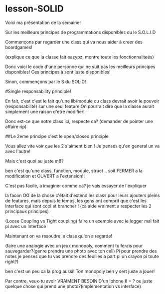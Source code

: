 # lesson-SOLID

Voici ma présentation de la semaine!

Sur les meilleurs principes de programmations disponibles ou le S.O.L.I.D

Commençons par regarder une class qui va nous aider à creer des boardgames!

(explique ce que la classe fait eazypz, montre toute les fonctionnaliteés)

Donc voici le code d'une personne qui ne suit pas les meilleurs principes disponibles! Ces principes à sont juste disponibles!

Sinon, commençons par le S du SOLID!

#Single responsability principle!

En fait, c'est c'est le fait qu'une lib/module ou class devrait avoir le pouvoir (responsabilité) sur une seul feature
On pourrait dire que la classe aurait simplement une raison d'etre modifier!

Donc est-ce que notre class ici, respecte ca?
(demander de pointer une affaire rip)


##Le 2eme principe c'est le open/closed principle 

Vous allez vite voir que les 2 s'aiment bien ! Je penses qu'en general un va avec l'autre!

Mais c'est quoi au juste m8? 

ben c'est qu'une class, function, module, struct .. soit FERMER a la modification et OUVERT a l'extension!!

C'est pas facile, a imaginer comme ca? je vais essayer de l'expliquer 

la facon OG de la chose c'était d'extend les class pour leurs ajouters pleins de features, mais depuis le temps,
les gens ont comprit que c'est les Interface qui sont cool et brancher ! (ca aide vraiment a respecter les 2 principaux principes)

(Loose Coupling vs Tight coupling) faire un exemple avec le logger mal fait pi avec un Interface


Maintenant on va resoudre le class qu'on a regarde!

(faire une analogie avec un jeux monopoly, comment tu ferais pour sauvegarder?(genre prendre une photo avec ton cell)
Pi pour prendre des notes je penses que tu vas prendre des feuilles a part pi un crayon pi toute right?)


 ben c'est un peu ca la prog aussi! Ton monopoly ben y sert juste a jouer!

Par contre, veux-tu avoir VRAIMENT BESOIN D'un iphone 8 + ? ou juste quelque chose qui prend une photo?(implementation vs interface)


